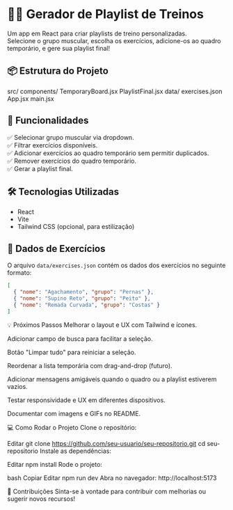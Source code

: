 # 🏋️‍♂️ Gerador de Playlist de Treinos

Um app em React para criar playlists de treino personalizadas.  
Selecione o grupo muscular, escolha os exercícios, adicione-os ao quadro temporário, e gere sua playlist final!

## 📦 Estrutura do Projeto

src/
components/
TemporaryBoard.jsx
PlaylistFinal.jsx
data/
exercises.json
App.jsx
main.jsx


## 🚀 Funcionalidades

✅ Selecionar grupo muscular via dropdown.  
✅ Filtrar exercícios disponíveis.  
✅ Adicionar exercícios ao quadro temporário sem permitir duplicados.  
✅ Remover exercícios do quadro temporário.  
✅ Gerar a playlist final.

## 🛠️ Tecnologias Utilizadas

- React
- Vite
- Tailwind CSS (opcional, para estilização)

## 📂 Dados de Exercícios

O arquivo `data/exercises.json` contém os dados dos exercícios no seguinte formato:

```json
[
  { "nome": "Agachamento", "grupo": "Pernas" },
  { "nome": "Supino Reto", "grupo": "Peito" },
  { "nome": "Remada Curvada", "grupo": "Costas" }
]
```

💡 Próximos Passos
Melhorar o layout e UX com Tailwind e ícones.

Adicionar campo de busca para facilitar a seleção.

Botão "Limpar tudo" para reiniciar a seleção.

Reordenar a lista temporária com drag-and-drop (futuro).

Adicionar mensagens amigáveis quando o quadro ou a playlist estiverem vazios.

Testar responsividade e UX em diferentes dispositivos.

Documentar com imagens e GIFs no README.

💻 Como Rodar o Projeto
Clone o repositório:


Editar
git clone https://github.com/seu-usuario/seu-repositorio.git
cd seu-repositorio
Instale as dependências:


Editar
npm install
Rode o projeto:

bash
Copiar
Editar
npm run dev
Abra no navegador:
http://localhost:5173

🤝 Contribuições
Sinta-se à vontade para contribuir com melhorias ou sugerir novos recursos!



